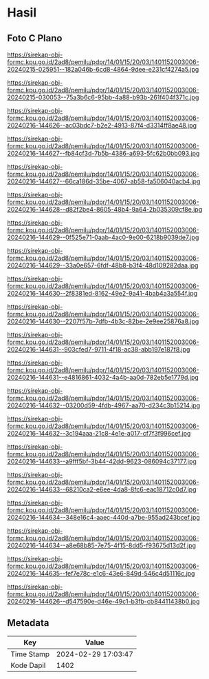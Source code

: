 # Hasil

## Foto C Plano

https://sirekap-obj-formc.kpu.go.id/2ad8/pemilu/pdpr/14/01/15/20/03/1401152003006-20240215-025951--182a046b-6cd8-4864-9dee-e231cf4274a5.jpg

https://sirekap-obj-formc.kpu.go.id/2ad8/pemilu/pdpr/14/01/15/20/03/1401152003006-20240215-030053--75a3b6c6-95bb-4a88-b93b-261f404f371c.jpg

https://sirekap-obj-formc.kpu.go.id/2ad8/pemilu/pdpr/14/01/15/20/03/1401152003006-20240216-144626--ac03bdc7-b2e2-4913-87f4-d3314ff8ae48.jpg

https://sirekap-obj-formc.kpu.go.id/2ad8/pemilu/pdpr/14/01/15/20/03/1401152003006-20240216-144627--fb84cf3d-7b5b-4386-a693-5fc62b0bb093.jpg

https://sirekap-obj-formc.kpu.go.id/2ad8/pemilu/pdpr/14/01/15/20/03/1401152003006-20240216-144627--66ca186d-35be-4067-ab58-fa506040acb4.jpg

https://sirekap-obj-formc.kpu.go.id/2ad8/pemilu/pdpr/14/01/15/20/03/1401152003006-20240216-144628--d82f2be4-8605-48b4-9a64-2b035309cf8e.jpg

https://sirekap-obj-formc.kpu.go.id/2ad8/pemilu/pdpr/14/01/15/20/03/1401152003006-20240216-144629--0f525e71-0aab-4ac0-9e00-6218b9039de7.jpg

https://sirekap-obj-formc.kpu.go.id/2ad8/pemilu/pdpr/14/01/15/20/03/1401152003006-20240216-144629--33a0e657-6fdf-48b8-b3f4-48d109282daa.jpg

https://sirekap-obj-formc.kpu.go.id/2ad8/pemilu/pdpr/14/01/15/20/03/1401152003006-20240216-144630--2f8381ed-8162-49e2-9a41-4bab4a3a554f.jpg

https://sirekap-obj-formc.kpu.go.id/2ad8/pemilu/pdpr/14/01/15/20/03/1401152003006-20240216-144630--2207f57b-7dfb-4b3c-82be-2e9ee25876a8.jpg

https://sirekap-obj-formc.kpu.go.id/2ad8/pemilu/pdpr/14/01/15/20/03/1401152003006-20240216-144631--903cfed7-9711-4f18-ac38-abb197e187f8.jpg

https://sirekap-obj-formc.kpu.go.id/2ad8/pemilu/pdpr/14/01/15/20/03/1401152003006-20240216-144631--e4816861-4032-4a4b-aa0d-782eb5e1779d.jpg

https://sirekap-obj-formc.kpu.go.id/2ad8/pemilu/pdpr/14/01/15/20/03/1401152003006-20240216-144632--03200d59-4fdb-4967-aa70-d234c3b15214.jpg

https://sirekap-obj-formc.kpu.go.id/2ad8/pemilu/pdpr/14/01/15/20/03/1401152003006-20240216-144632--3c194aaa-21c8-4e1e-a017-cf7f3f996cef.jpg

https://sirekap-obj-formc.kpu.go.id/2ad8/pemilu/pdpr/14/01/15/20/03/1401152003006-20240216-144633--a9fff5bf-3b44-42dd-9623-086094c37177.jpg

https://sirekap-obj-formc.kpu.go.id/2ad8/pemilu/pdpr/14/01/15/20/03/1401152003006-20240216-144633--68210ca2-e6ee-4da8-8fc6-eac18712c0d7.jpg

https://sirekap-obj-formc.kpu.go.id/2ad8/pemilu/pdpr/14/01/15/20/03/1401152003006-20240216-144634--348e16c4-aaec-440d-a7be-955ad243bcef.jpg

https://sirekap-obj-formc.kpu.go.id/2ad8/pemilu/pdpr/14/01/15/20/03/1401152003006-20240216-144634--a8e68b85-7e75-4f15-8dd5-f93675d13d2f.jpg

https://sirekap-obj-formc.kpu.go.id/2ad8/pemilu/pdpr/14/01/15/20/03/1401152003006-20240216-144635--fef7e78c-e1c6-43e6-849d-546c4d51116c.jpg

https://sirekap-obj-formc.kpu.go.id/2ad8/pemilu/pdpr/14/01/15/20/03/1401152003006-20240216-144626--d547590e-d46e-49c1-b3fb-cb84411438b0.jpg


## Metadata

| Key        | Value               |
| ---------- | ------------------- |
| Time Stamp | 2024-02-29 17:03:47 |
| Kode Dapil | 1402                |



